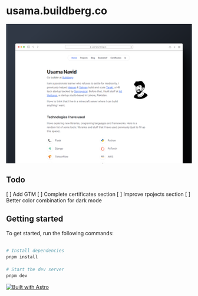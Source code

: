 # usama.buildberg.co
![Screenshot](/screenshot.png)


## Todo
[ ] Add GTM
[ ] Complete certificates section
[ ] Improve rpojects section
[ ] Better color combination for dark mode

## Getting started

To get started, run the following commands:

```bash

# Install dependencies
pnpm install

# Start the dev server
pnpm dev

```

[![Built with Astro](https://astro.badg.es/v2/built-with-astro/medium.svg)](https://astro.build)
